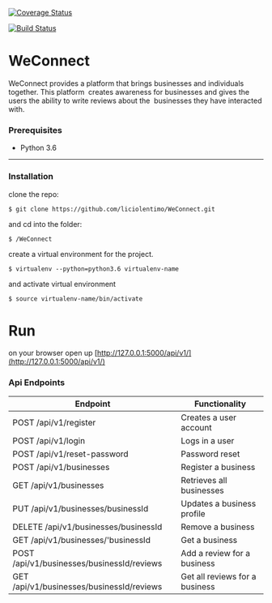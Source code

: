 [![Coverage Status](https://coveralls.io/repos/github/liciolentimo/WeConnect/badge.svg?branch=challenge2)](https://coveralls.io/github/liciolentimo/WeConnect?branch=challenge2)

[![Build Status](https://travis-ci.org/liciolentimo/WeConnect.svg?branch=challenge2)](https://travis-ci.org/liciolentimo/WeConnect)

# WeConnect
WeConnect provides a platform that brings businesses and individuals together. This platform  creates awareness for businesses and gives the users the ability to write reviews about the  businesses they have interacted with.
### Prerequisites

* Python 3.6
____

### Installation

clone the repo:
```
$ git clone https://github.com/liciolentimo/WeConnect.git
```
and cd into the folder:
```
$ /WeConnect
```
create a virtual environment for the project.
```
$ virtualenv --python=python3.6 virtualenv-name
```
and activate virtual environment
```
$ source virtualenv-name/bin/activate
```
# Run
on your browser open up [http://127.0.0.1:5000/api/v1/](http://127.0.0.1:5000/api/v1/)
### Api Endpoints

| Endpoint | Functionality |
| -------- | ------------- |
| POST /api/v1/register | Creates a user account |
| POST /api/v1/login | Logs in a user |
| POST /api/v1/reset-password  | Password reset |
| POST /api/v1/businesses | Register a business |
| GET /api/v1/businesses  | Retrieves all businesses |
| PUT /api/v1/businesses/businessId | Updates a business profile |
| DELETE /api/v1/businesses/businessId | Remove a business |
| GET /api/v1/businesses/'businessId | Get a business |
| POST /api/v1/businesses/businessId/reviews | Add a review for a business |
| GET /api/v1/businesses/businessId/reviews | Get all reviews for a business |

